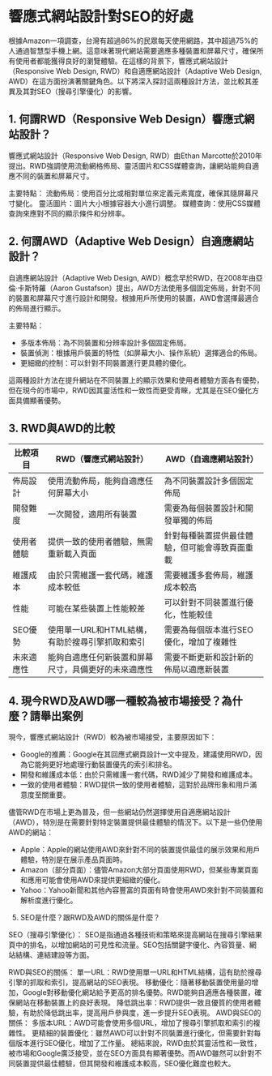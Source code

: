 # 響應式網站設計對SEO的好處
根據Amazon一項調查，台灣有超過86%的民眾每天使用網路，其中超過75%的人通過智慧型手機上網。這意味著現代網站需要適應多種裝置和屏幕尺寸，確保所有使用者都能獲得良好的瀏覽體驗。在這樣的背景下，響應式網站設計（Responsive Web Design, RWD）和自適應網站設計（Adaptive Web Design, AWD）在這方面扮演著關鍵角色。以下將深入探討這兩種設計方法，並比較其差異及其對SEO（搜尋引擎優化）的影響。

## 1. 何謂RWD（Responsive Web Design）響應式網站設計？
響應式網站設計（Responsive Web Design, RWD）由Ethan Marcotte於2010年提出。RWD強調使用流動網格佈局、靈活圖片和CSS媒體查詢，讓網站能夠自適應不同的裝置和屏幕尺寸。

主要特點：
流動佈局：使用百分比或相對單位來定義元素寬度，確保其隨屏幕尺寸變化。
靈活圖片：圖片大小根據容器大小進行調整。
媒體查詢：使用CSS媒體查詢來應對不同的顯示條件和分辨率。

## 2. 何謂AWD（Adaptive Web Design）自適應網站設計？
自適應網站設計（Adaptive Web Design, AWD）概念早於RWD，在2008年由亞倫·卡斯特羅（Aaron Gustafson）提出，AWD方法使用多個固定佈局，針對不同的裝置和屏幕尺寸進行設計和開發。根據用戶所使用的裝置，AWD會選擇最適合的佈局進行顯示。

主要特點：
* 多版本佈局：為不同裝置和分辨率設計多個固定佈局。
* 裝置偵測：根據用戶裝置的特性（如屏幕大小、操作系統）選擇適合的佈局。
* 更細緻的控制：可以針對不同裝置進行更具體的優化。

這兩種設計方法在提升網站在不同裝置上的顯示效果和使用者體驗方面各有優勢，但在現今的市場中，RWD因其靈活性和一致性而更受青睞，尤其是在SEO優化方面具備顯著優勢。

## 3. RWD與AWD的比較

| 比較項目       | RWD（響應式網站設計）                      | AWD（自適應網站設計）                  |
| -------------- | ----------------------------------------- | ------------------------------------ |
| 佈局設計       | 使用流動佈局，能夠自適應任何屏幕大小       | 為不同裝置設計多個固定佈局           |
| 開發難度       | 一次開發，適用所有裝置                    | 需要為每個裝置設計和開發單獨的佈局   |
| 使用者體驗     | 提供一致的使用者體驗，無需重新載入頁面     | 針對每種裝置提供最佳體驗，但可能會導致頁面重載 |
| 維護成本       | 由於只需維護一套代碼，維護成本較低        | 需要維護多套佈局，維護成本較高       |
| 性能           | 可能在某些裝置上性能較差                 | 可以針對不同裝置進行優化，性能較佳   |
| SEO優勢        | 使用單一URL和HTML結構，有助於搜尋引擎抓取和索引 | 需要為每個版本進行SEO優化，增加了複雜性 |
| 未來適應性     | 能夠自適應任何新裝置和屏幕尺寸，具備更好的未來適應性 | 需要不斷更新和設計新的佈局以適應新裝置 |


## 4. 現今RWD及AWD哪一種較為被市場接受？為什麼？請舉出案例

現今，響應式網站設計（RWD）較為被市場接受，主要原因如下：

* Google的推薦：Google在其回應式網頁設計一文中提及，建議使用RWD，因為它能夠更好地處理行動裝置優先的索引和排名。
* 開發和維護成本低：由於只需維護一套代碼，RWD減少了開發和維護成本。
* 一致的使用者體驗：RWD提供一致的使用者體驗，這對於品牌形象和用戶滿意度至關重要。

儘管RWD在市場上更為普及，但一些網站仍然選擇使用自適應網站設計（AWD），特別是在需要針對特定裝置提供最佳體驗的情況下。以下是一些仍使用AWD的網站：

* Apple：Apple的網站使用AWD來針對不同的裝置提供最佳的展示效果和用戶體驗，特別是在展示產品頁面時。
* Amazon（部分頁面）：儘管Amazon大部分頁面使用RWD，但某些專業頁面和應用可能會使用AWD來提供更細緻的優化。
* Yahoo：Yahoo新聞和其他內容豐富的頁面有時會使用AWD來針對不同裝置和解析度進行優化。

5. SEO是什麼？跟RWD及AWD的關係是什麼？

SEO（搜尋引擎優化）：
SEO是指通過各種技術和策略來提高網站在搜尋引擎結果頁中的排名，以增加網站的可見性和流量。SEO包括關鍵字優化、內容質量、網站結構、連結建設等方面。

RWD與SEO的關係：
單一URL：RWD使用單一URL和HTML結構，這有助於搜尋引擎的抓取和索引，提高網站的SEO表現。
移動優化：隨著移動裝置使用量的增加，Google對移動優化網站給予更高的排名優勢。RWD能夠自適應各種裝置，確保網站在移動裝置上的良好表現。
降低跳出率：RWD提供一致且優質的使用者體驗，有助於降低跳出率，提高用戶參與度，進一步提升SEO表現。
AWD與SEO的關係：
多版本URL：AWD可能會使用多個URL，增加了搜尋引擎抓取和索引的複雜性。
更精細的裝置優化：雖然AWD可以針對不同裝置進行優化，但需要針對每個版本進行SEO優化，增加了工作量。
總結來說，RWD由於其靈活性和一致性，被市場和Google廣泛接受，並在SEO方面具有顯著優勢。而AWD雖然可以針對不同裝置提供最佳體驗，但其開發和維護成本較高，SEO優化難度也較大。
